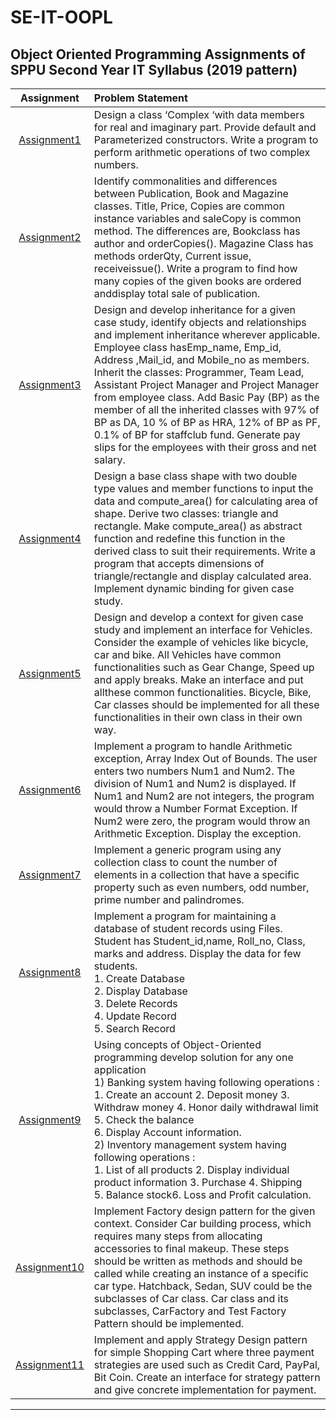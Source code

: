 # SE-IT-OOPL


## Object Oriented Programming Assignments of SPPU Second Year IT Syllabus (2019 pattern)



| Assignment   | Problem Statement  |
| :--------------:  | :-------------- |
|[Assignment1](Assignment1/Complex.java)|Design a class ‘Complex ‘with data members for real and imaginary part. Provide default and Parameterized constructors. Write a program to perform arithmetic operations of two complex numbers.|
|[Assignment2](Assignment1/TotalSale.java)|Identify commonalities and differences between Publication, Book and Magazine classes. Title, Price, Copies are common instance variables and saleCopy is common method. The differences are, Bookclass has author and orderCopies(). Magazine Class has methods orderQty, Current issue, receiveissue(). Write a program to find how many copies of the given books are ordered anddisplay total sale of publication. |
|[Assignment3](Assignment3/Main.java)|Design and develop inheritance for a given case study, identify objects and relationships and implement inheritance wherever applicable. Employee class hasEmp_name, Emp_id, Address ,Mail_id, and Mobile_no as members. Inherit the classes: Programmer, Team Lead, Assistant Project Manager and Project Manager from employee class. Add Basic Pay (BP) as the member of all the inherited classes with 97% of BP as DA, 10 % of BP as HRA, 12% of BP as PF, 0.1% of BP for staffclub fund. Generate pay slips for the employees with their gross and net salary.|
|[Assignment4](Assignment4/Main.java)|Design a base class shape with two double type values and member functions to input the data and compute_area() for calculating area of shape. Derive two classes: triangle and rectangle. Make compute_area() as abstract function and redefine this function in the derived class to suit their requirements. Write a program that accepts dimensions of triangle/rectangle and display calculated area. Implement dynamic binding for given case study.|
|[Assignment5](Assignment5/Transport.java)|Design and develop a context for given case study and implement an interface for Vehicles. Consider the example of vehicles like bicycle, car and bike. All Vehicles have common functionalities such as Gear Change, Speed up and apply breaks. Make an interface and put allthese common functionalities. Bicycle, Bike, Car classes should be implemented for all these functionalities in their own class in their own way.|
|[Assignment6](Assignment6/DisplayException.java)|Implement a program to handle Arithmetic exception, Array Index Out of Bounds. The user enters two numbers Num1 and Num2. The division of Num1 and Num2 is displayed. If Num1 and Num2 are not integers, the program would throw a Number Format Exception. If Num2 were zero, the program would throw an Arithmetic Exception. Display the exception.|
|[Assignment7](Assignment7/Generics_Array.java)|Implement a generic program using any collection class to count the number of elements in a collection that have a specific property such as even numbers, odd number, prime number and palindromes. |
|[Assignment8](Assignment8/Student.java)|Implement a program for maintaining a database of student records using Files. Student has Student_id,name, Roll_no, Class, marks and address. Display the data for few students.<br> 1. Create Database <br> 2. Display Database <br> 3. Delete Records <br> 4. Update Record <br> 5. Search Record|
|[Assignment9](Assignment9/BankCustomer.java)|Using concepts of Object-Oriented programming develop solution for any one application <br> 1) Banking system having following operations : <br> 1. Create an account 2. Deposit money  3. Withdraw money  4. Honor daily withdrawal limit 5. Check the balance <br> 6. Display Account information. <br> 2) Inventory management system having following operations : <br> 1. List of all products 2. Display individual product information 3. Purchase 4. Shipping <br> 5. Balance stock6. Loss and Profit calculation.|
|[Assignment10](Assignment10/Factory.java)|Implement Factory design pattern for the given context. Consider Car building process, which requires many steps from allocating accessories to final makeup. These steps should be written as methods and should be called while creating an instance of a specific car type. Hatchback, Sedan, SUV could be the subclasses of Car class. Car class and its subclasses, CarFactory and Test Factory Pattern should be implemented.|
|[Assignment11](Assignment11/Customer.java)|Implement and apply Strategy Design pattern for simple Shopping Cart where three payment strategies are used such as Credit Card, PayPal, Bit Coin. Create an interface for strategy pattern and give concrete implementation for payment.|
<hr>
